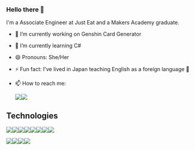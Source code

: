 ### Hello there 👋

I'm a Associate Engineer at Just Eat and a Makers Academy graduate. 

- 🔭 I’m currently working on Genshin Card Generator
- 🌱 I’m currently learning C#
- 😄 Pronouns: She/Her
- ⚡ Fun fact: I've lived in Japan teaching English as a foreign language 🗾
- 📫 How to reach me: 

    [<img src="https://img.shields.io/badge/linkedin%20-%230077B5.svg?&style=for-the-badge&logo=linkedin&logoColor=white"/>](https://www.linkedin.com/in/charlotte-smallwood-smith/)[<img src="https://img.shields.io/badge/gmail-D14836?&style=for-the-badge&logo=gmail&logoColor=white"/>](mailto:c.smallwood.smith@gmail.com)
## Technologies

<img src="https://img.shields.io/badge/ruby-%23CC342D.svg?&style=for-the-badge&logo=ruby&logoColor=white"/><img src="https://img.shields.io/badge/javascript%20-%23323330.svg?&style=for-the-badge&logo=javascript&logoColor=%23F7DF1E"/><img src="https://img.shields.io/badge/node.js%20-%2343853D.svg?&style=for-the-badge&logo=node.js&logoColor=white"/><img src="https://img.shields.io/badge/rails%20-%23CC0000.svg?&style=for-the-badge&logo=ruby-on-rails&logoColor=white"/><img src="https://img.shields.io/badge/Vue.js-35495E?style=for-the-badge&logo=vue.js&logoColor=4FC08D"/><img src="https://img.shields.io/badge/React_Native-20232A?style=for-the-badge&logo=react&logoColor=61DAFB"/><img src="https://img.shields.io/badge/html5%20-%23E34F26.svg?&style=for-the-badge&logo=html5&logoColor=white"/><img src="https://img.shields.io/badge/css3%20-%231572B6.svg?&style=for-the-badge&logo=css3&logoColor=white"/>

<img src="https://img.shields.io/badge/github%20-%23121011.svg?&style=for-the-badge&logo=github&logoColor=white"/><img src ="https://img.shields.io/badge/postgres-%23316192.svg?&style=for-the-badge&logo=postgresql&logoColor=white"/><img src ="https://img.shields.io/badge/MongoDB-%234ea94b.svg?&style=for-the-badge&logo=mongodb&logoColor=white"/><img src="https://img.shields.io/badge/jasmine%20-%238A4182.svg?&style=for-the-badge&logo=jasmine&logoColor=white"/>
